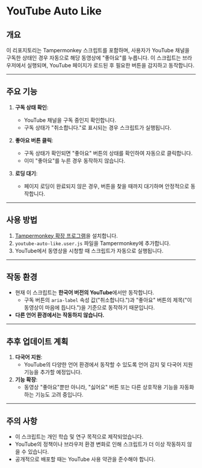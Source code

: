 
# YouTube Auto Like

## 개요
이 리포지토리는 Tampermonkey 스크립트를 포함하며, 사용자가 YouTube 채널을 구독한 상태인 경우 자동으로 해당 동영상에 "좋아요"를 누릅니다. 이 스크립트는 브라우저에서 실행되며, YouTube 페이지가 로드된 후 필요한 버튼을 감지하고 동작합니다.

---

## 주요 기능
1. **구독 상태 확인**:
   - YouTube 채널을 구독 중인지 확인합니다.
   - 구독 상태가 "취소합니다."로 표시되는 경우 스크립트가 실행됩니다.

2. **좋아요 버튼 클릭**:
   - 구독 상태가 확인되면 "좋아요" 버튼의 상태를 확인하여 자동으로 클릭합니다.
   - 이미 "좋아요"를 누른 경우 동작하지 않습니다.

3. **로딩 대기**:
   - 페이지 로딩이 완료되지 않은 경우, 버튼을 찾을 때까지 대기하며 안정적으로 동작합니다.

---

## 사용 방법
1. [Tampermonkey 확장 프로그램](https://www.tampermonkey.net/)을 설치합니다.
2. `youtube-auto-like.user.js` 파일을 Tampermonkey에 추가합니다.
3. YouTube에서 동영상을 시청할 때 스크립트가 자동으로 실행됩니다.

---

## 작동 환경
- 현재 이 스크립트는 **한국어 버전의 YouTube**에서만 동작합니다.
  - 구독 버튼의 `aria-label` 속성 값("취소합니다.")과 "좋아요" 버튼의 제목("이 동영상이 마음에 듭니다.")을 기준으로 동작하기 때문입니다.
- **다른 언어 환경에서는 작동하지 않습니다.**

---

## 추후 업데이트 계획
1. **다국어 지원**:
   - YouTube의 다양한 언어 환경에서 동작할 수 있도록 언어 감지 및 다국어 지원 기능을 추가할 예정입니다.
2. **기능 확장**:
   - 동영상 "좋아요"뿐만 아니라, "싫어요" 버튼 또는 다른 상호작용 기능을 자동화하는 기능도 고려 중입니다.

---

## 주의 사항
- 이 스크립트는 개인 학습 및 연구 목적으로 제작되었습니다.
- YouTube의 정책이나 브라우저 환경 변화로 인해 스크립트가 더 이상 작동하지 않을 수 있습니다.
- 공개적으로 배포할 때는 YouTube 사용 약관을 준수해야 합니다.

